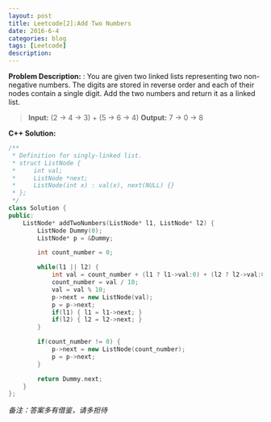 ```yaml
---
layout: post
title: Leetcode[2]:Add Two Numbers
date: 2016-6-4
categories: blog
tags: [Leetcode]
description:  
---
```


**Problem Description:**
:   You are given two linked lists representing two non-negative numbers. The digits are stored in reverse order and each of their nodes contain a single digit. Add the two numbers and return it as a linked list.
> **Input:** (2 -> 4 -> 3) + (5 -> 6 -> 4)
> **Output:** 7 -> 0 -> 8

**C++ Solution:**

```C++
/**
 * Definition for singly-linked list.
 * struct ListNode {
 *     int val;
 *     ListNode *next;
 *     ListNode(int x) : val(x), next(NULL) {}
 * };
 */
class Solution {
public:
    ListNode* addTwoNumbers(ListNode* l1, ListNode* l2) {
        ListNode Dummy(0);
        ListNode* p = &Dummy;

        int count_number = 0;

        while(l1 || l2) {
            int val = count_number + (l1 ? l1->val:0) + (l2 ? l2->val:0);
            count_number = val / 10;
            val = val % 10;
            p->next = new ListNode(val);
            p = p->next;
            if(l1) { l1 = l1->next; }
            if(l2) { l2 = l2->next; }
        }

        if(count_number != 0) {
            p->next = new ListNode(count_number);
            p = p->next;
        }

        return Dummy.next;
    }
};
```

*备注：答案多有借鉴，请多担待*
